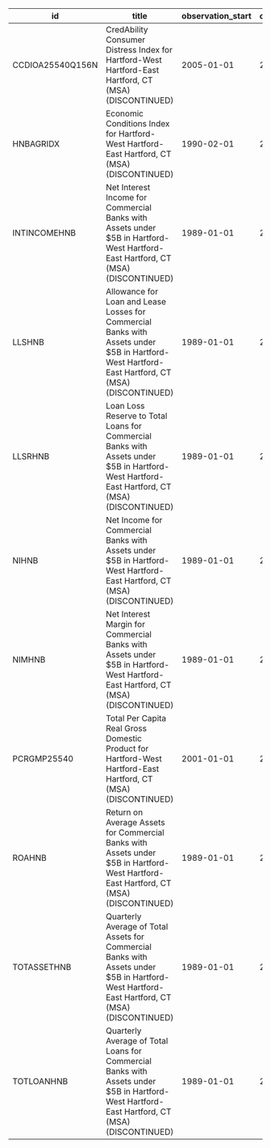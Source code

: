 | id               | title                                                                                                                                           | observation_start   | observation_end   |
|------------------|-------------------------------------------------------------------------------------------------------------------------------------------------|---------------------|-------------------|
| CCDIOA25540Q156N | CredAbility Consumer Distress Index for Hartford-West Hartford-East Hartford, CT (MSA) (DISCONTINUED)                                           | 2005-01-01          | 2013-01-01        |
| HNBAGRIDX        | Economic Conditions Index for Hartford-West Hartford-East Hartford, CT (MSA) (DISCONTINUED)                                                     | 1990-02-01          | 2019-12-01        |
| INTINCOMEHNB     | Net Interest Income for Commercial Banks with Assets under $5B in Hartford-West Hartford-East Hartford, CT (MSA) (DISCONTINUED)                 | 1989-01-01          | 2020-07-01        |
| LLSHNB           | Allowance for Loan and Lease Losses for Commercial Banks with Assets under $5B in Hartford-West Hartford-East Hartford, CT (MSA) (DISCONTINUED) | 1989-01-01          | 2020-07-01        |
| LLSRHNB          | Loan Loss Reserve to Total Loans for Commercial Banks with Assets under $5B in Hartford-West Hartford-East Hartford, CT (MSA) (DISCONTINUED)    | 1989-01-01          | 2020-07-01        |
| NIHNB            | Net Income for Commercial Banks with Assets under $5B in Hartford-West Hartford-East Hartford, CT (MSA) (DISCONTINUED)                          | 1989-01-01          | 2020-07-01        |
| NIMHNB           | Net Interest Margin for Commercial Banks with Assets under $5B in Hartford-West Hartford-East Hartford, CT (MSA) (DISCONTINUED)                 | 1989-01-01          | 2020-07-01        |
| PCRGMP25540      | Total Per Capita Real Gross Domestic Product for Hartford-West Hartford-East Hartford, CT (MSA) (DISCONTINUED)                                  | 2001-01-01          | 2017-01-01        |
| ROAHNB           | Return on Average Assets for Commercial Banks with Assets under $5B in Hartford-West Hartford-East Hartford, CT (MSA) (DISCONTINUED)            | 1989-01-01          | 2020-07-01        |
| TOTASSETHNB      | Quarterly Average of Total Assets for Commercial Banks with Assets under $5B in Hartford-West Hartford-East Hartford, CT (MSA) (DISCONTINUED)   | 1989-01-01          | 2020-07-01        |
| TOTLOANHNB       | Quarterly Average of Total Loans for Commercial Banks with Assets under $5B in Hartford-West Hartford-East Hartford, CT (MSA) (DISCONTINUED)    | 1989-01-01          | 2020-07-01        |